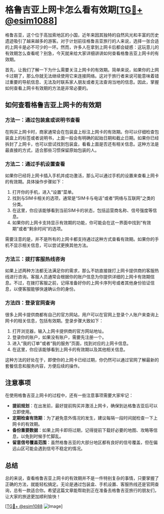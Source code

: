 # 格鲁吉亚上网卡怎么看有效期[[TG💪+ @esim1088](https://t.me/s/esim1088)]

格鲁吉亚，这个位于高加索地区的小国，近年来因其独特的自然风光和丰富的历史遗迹吸引了越来越多的游客。对于计划前往格鲁吉亚旅行的人来说，选择一张合适的上网卡是必不可少的一环。然而，许多人在拿到上网卡后都会疑惑：这玩意儿的有效期怎么查看呢？别急，今天就来给大家详细讲讲如何查看格鲁吉亚上网卡的有效期。

首先，让我们了解一下为什么需要关注上网卡的有效期。简单来说，如果你的上网卡过期了，那么你就无法继续使用它来连接网络。这对于旅行者来说可能意味着错过重要的导航信息、无法及时联系家人朋友或者无法查询当地的信息。因此，掌握如何查看上网卡有效期的方法是非常必要的。

## 如何查看格鲁吉亚上网卡的有效期

### 方法一：通过包装盒或说明书查看

在购买上网卡时，商家通常会在包装盒上标注上网卡的有效期。你可以仔细检查包装盒上的标签或者说明书，上面一般会有明确的起始日期和截止日期。如果你已经拆封了上网卡，也可以尝试找到包装盒，看看上面是否还有相关信息。这种方法是最直接的方式，适合那些习惯保留原始包装的人。

### 方法二：通过手机设置查看

如果你已经将上网卡插入手机并成功激活，那么可以通过手机的设置来查看上网卡的有效期。具体操作步骤如下：

1. 打开你的手机，进入“设置”菜单。
2. 找到与SIM卡相关的选项，通常是“SIM卡与电话”或者“网络与互联网”之类的分类。
3. 在这里，你应该能够看到当前SIM卡的状态，包括运营商名称、信号强度等信息。
4. 如果你的上网卡支持显示有效期的功能，你可能会在这一界面中找到“有效期”或者“剩余时间”的选项。

需要注意的是，并不是所有的上网卡都支持通过这种方式查看有效期。如果你的手机不显示相关信息，可以尝试更换其他方法。

### 方法三：拨打客服热线咨询

如果上述两种方法都无法满足你的需求，那么不妨直接拨打上网卡提供商的客服热线进行咨询。客服人员通常会根据你的账户信息为你提供详细的上网卡有效期信息。不过，在拨打客服之前，记得准备好你的上网卡序列号或者其他身份验证信息，以便客服能够快速确认你的身份。

### 方法四：登录官网查询

很多上网卡提供商都有自己的官方网站，用户可以在官网上登录个人账户来查询上网卡的相关信息，包括有效期。登录步骤大致如下：

1. 打开浏览器，输入上网卡提供商的官方网站地址。
2. 登录你的账户，如果没有账户，需要先注册一个。
3. 进入“我的订单”或者“我的服务”页面，找到对应的上网卡信息。
4. 在这里，你应该能够看到上网卡的有效期以及其他相关信息。

这种方法的好处在于，即使你的上网卡已经过期，你仍然可以通过官网了解最新的套餐信息和服务内容，方便后续的操作。

## 注意事项

在使用格鲁吉亚上网卡的过程中，还有一些注意事项需要大家牢记：

- **提前规划**：在出发前，最好提前购买并激活上网卡，确保到达格鲁吉亚后可以立即使用。
- **定期检查有效期**：为了避免意外情况的发生，建议每隔一段时间就检查一下上网卡的有效期。
- **备份重要数据**：如果上网卡即将过期，记得提前下载好必要的地图、攻略等信息，以免到时候手忙脚乱。
- **留意信号覆盖范围**：虽然格鲁吉亚的大部分地区都有良好的信号覆盖，但在偏远山区可能会遇到信号不稳定的情况。

## 总结

总的来说，查看格鲁吉亚上网卡的有效期并不是一件特别复杂的事情，只要掌握了正确的方法，就能轻松搞定。无论是通过包装盒、手机设置、客服热线还是官网查询，总有一款适合你。希望这篇文章能帮助到正在准备去格鲁吉亚旅行的朋友们，让大家的旅途更加顺利愉快！

[[TG💪+ @esim1088](https://t.me/s/esim1088) ![Image](https://i.postimg.cc/4NQfJmqS/Snipaste-2025-05-13-00-14-12.png)]